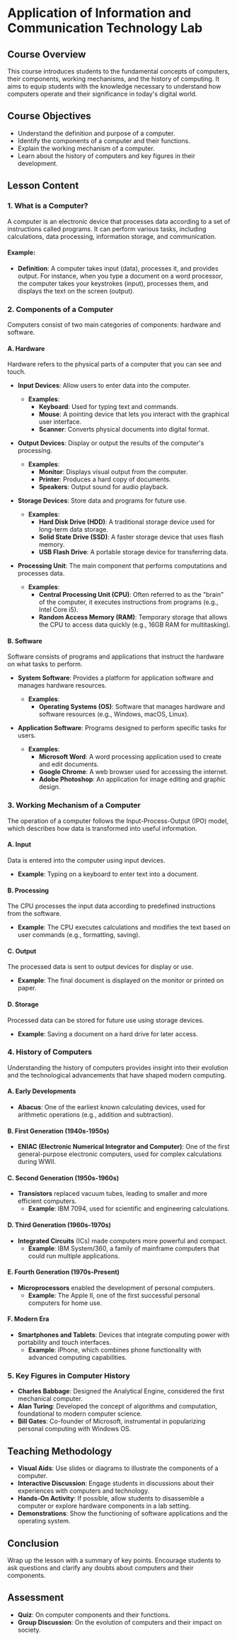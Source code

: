 # Application of Information and Communication Technology Lab

## Course Overview
This course introduces students to the fundamental concepts of computers, their components, working mechanisms, and the history of computing. It aims to equip students with the knowledge necessary to understand how computers operate and their significance in today's digital world.

## Course Objectives
- Understand the definition and purpose of a computer.
- Identify the components of a computer and their functions.
- Explain the working mechanism of a computer.
- Learn about the history of computers and key figures in their development.

## Lesson Content

### 1. What is a Computer?
A computer is an electronic device that processes data according to a set of instructions called programs. It can perform various tasks, including calculations, data processing, information storage, and communication.

#### Example:
- **Definition**: A computer takes input (data), processes it, and provides output. For instance, when you type a document on a word processor, the computer takes your keystrokes (input), processes them, and displays the text on the screen (output).

### 2. Components of a Computer
Computers consist of two main categories of components: hardware and software.

#### A. Hardware
Hardware refers to the physical parts of a computer that you can see and touch.

- **Input Devices**: Allow users to enter data into the computer.
  - **Examples**:
    - **Keyboard**: Used for typing text and commands.
    - **Mouse**: A pointing device that lets you interact with the graphical user interface.
    - **Scanner**: Converts physical documents into digital format.

- **Output Devices**: Display or output the results of the computer's processing.
  - **Examples**:
    - **Monitor**: Displays visual output from the computer.
    - **Printer**: Produces a hard copy of documents.
    - **Speakers**: Output sound for audio playback.

- **Storage Devices**: Store data and programs for future use.
  - **Examples**:
    - **Hard Disk Drive (HDD)**: A traditional storage device used for long-term data storage.
    - **Solid State Drive (SSD)**: A faster storage device that uses flash memory.
    - **USB Flash Drive**: A portable storage device for transferring data.

- **Processing Unit**: The main component that performs computations and processes data.
  - **Examples**:
    - **Central Processing Unit (CPU)**: Often referred to as the "brain" of the computer, it executes instructions from programs (e.g., Intel Core i5).
    - **Random Access Memory (RAM)**: Temporary storage that allows the CPU to access data quickly (e.g., 16GB RAM for multitasking).

#### B. Software
Software consists of programs and applications that instruct the hardware on what tasks to perform.

- **System Software**: Provides a platform for application software and manages hardware resources.
  - **Examples**:
    - **Operating Systems (OS)**: Software that manages hardware and software resources (e.g., Windows, macOS, Linux).

- **Application Software**: Programs designed to perform specific tasks for users.
  - **Examples**:
    - **Microsoft Word**: A word processing application used to create and edit documents.
    - **Google Chrome**: A web browser used for accessing the internet.
    - **Adobe Photoshop**: An application for image editing and graphic design.

### 3. Working Mechanism of a Computer
The operation of a computer follows the Input-Process-Output (IPO) model, which describes how data is transformed into useful information.

#### A. Input
Data is entered into the computer using input devices.
- **Example**: Typing on a keyboard to enter text into a document.

#### B. Processing
The CPU processes the input data according to predefined instructions from the software.
- **Example**: The CPU executes calculations and modifies the text based on user commands (e.g., formatting, saving).

#### C. Output
The processed data is sent to output devices for display or use.
- **Example**: The final document is displayed on the monitor or printed on paper.

#### D. Storage
Processed data can be stored for future use using storage devices.
- **Example**: Saving a document on a hard drive for later access.

### 4. History of Computers
Understanding the history of computers provides insight into their evolution and the technological advancements that have shaped modern computing.

#### A. Early Developments
- **Abacus**: One of the earliest known calculating devices, used for arithmetic operations (e.g., addition and subtraction).

#### B. First Generation (1940s-1950s)
- **ENIAC (Electronic Numerical Integrator and Computer)**: One of the first general-purpose electronic computers, used for complex calculations during WWII.

#### C. Second Generation (1950s-1960s)
- **Transistors** replaced vacuum tubes, leading to smaller and more efficient computers.
  - **Example**: IBM 7094, used for scientific and engineering calculations.

#### D. Third Generation (1960s-1970s)
- **Integrated Circuits** (ICs) made computers more powerful and compact.
  - **Example**: IBM System/360, a family of mainframe computers that could run multiple applications.

#### E. Fourth Generation (1970s-Present)
- **Microprocessors** enabled the development of personal computers.
  - **Example**: The Apple II, one of the first successful personal computers for home use.

#### F. Modern Era
- **Smartphones and Tablets**: Devices that integrate computing power with portability and touch interfaces.
  - **Example**: iPhone, which combines phone functionality with advanced computing capabilities.

### 5. Key Figures in Computer History
- **Charles Babbage**: Designed the Analytical Engine, considered the first mechanical computer.
- **Alan Turing**: Developed the concept of algorithms and computation, foundational to modern computer science.
- **Bill Gates**: Co-founder of Microsoft, instrumental in popularizing personal computing with Windows OS.

## Teaching Methodology
- **Visual Aids**: Use slides or diagrams to illustrate the components of a computer.
- **Interactive Discussion**: Engage students in discussions about their experiences with computers and technology.
- **Hands-On Activity**: If possible, allow students to disassemble a computer or explore hardware components in a lab setting.
- **Demonstrations**: Show the functioning of software applications and the operating system.

## Conclusion
Wrap up the lesson with a summary of key points. Encourage students to ask questions and clarify any doubts about computers and their components.

## Assessment
- **Quiz**: On computer components and their functions.
- **Group Discussion**: On the evolution of computers and their impact on society.
